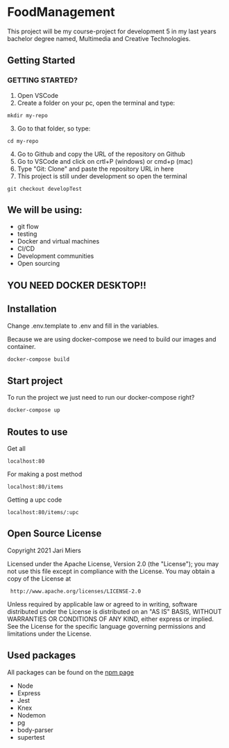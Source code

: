 # FoodManagement

This project will be my course-project for development 5 in my last years bachelor degree named, Multimedia and Creative Technologies.


## Getting Started

### GETTING STARTED?


1)  Open VSCode
2)  Create a folder on your pc, open the terminal and type:

```
mkdir my-repo
```

3)  Go to that folder, so type:
```
cd my-repo
```

4)  Go to Github and copy the URL of the repository on Github
5)  Go to VSCode and click on crtl+P (windows) or cmd+p (mac)
6)  Type "Git: Clone" and paste the repository URL in here
7)  This project is still under development so open the terminal
   ```
   git checkout developTest
   ```

## We will be using:

* git flow
* testing
* Docker and virtual machines
* CI/CD
* Development communities
* Open sourcing


## YOU NEED DOCKER DESKTOP!!


## Installation
 Change .env.template to .env and fill in the variables.

Because we are using docker-compose we need to build our images and container.
 
 ```bash
 docker-compose build
 ```




## Start project

To run the project we just need to run our docker-compose right?

```bash
docker-compose up
```
## Routes to use

Get all
```
localhost:80
```
For making a post method
```
localhost:80/items
```
Getting a upc code
```
localhost:80/items/:upc
```
## Open Source License

   Copyright 2021 Jari Miers

   Licensed under the Apache License, Version 2.0 (the "License");
   you may not use this file except in compliance with the License.
   You may obtain a copy of the License at

     http://www.apache.org/licenses/LICENSE-2.0

   Unless required by applicable law or agreed to in writing, software
   distributed under the License is distributed on an "AS IS" BASIS,
   WITHOUT WARRANTIES OR CONDITIONS OF ANY KIND, either express or implied.
   See the License for the specific language governing permissions and
   limitations under the License.

## Used packages

All packages can be found on the [npm page](https://www.npmjs.com)

* Node
* Express
* Jest
* Knex
* Nodemon
* pg
* body-parser
* supertest
  
